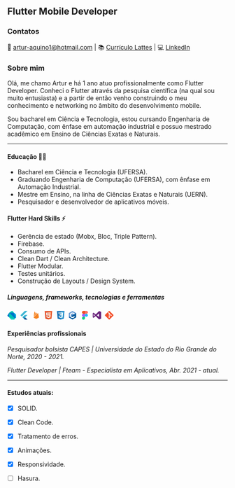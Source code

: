 ## Flutter Mobile Developer
 
 ### Contatos

 📧 artur-aquino1@hotmail.com |
 📚 [Currículo Lattes](http://lattes.cnpq.br/2765286091172510) |
 💻 [LinkedIn](http://lattes.cnpq.br/2765286091172510) 

### Sobre mim

Olá, me chamo Artur e há 1 ano atuo profissionalmente como Flutter Developer. Conheci o Flutter através da pesquisa científica (na qual sou muito entusiasta) e a partir de então venho construindo o meu conhecimento e networking no âmbito do desenvolvimento mobile.

Sou bacharel em Ciência e Tecnologia, estou cursando Engenharia de Computação, com ênfase em automação industrial e possuo mestrado acadêmico em Ensino de Ciências Exatas e Naturais.


***

#### Educação :man_student:
* Bacharel em Ciência e Tecnologia (UFERSA).
* Graduando Engenharia de Computação (UFERSA), com ênfase em Automação Industrial.
* Mestre em Ensino, na linha de Ciências Exatas e Naturais (UERN).
* Pesquisador e desenvolvedor de aplicativos móveis.  


#### Flutter Hard Skills :zap:
* Gerência de estado (Mobx, Bloc, Triple Pattern).
* Firebase.
* Consumo de APIs.
* Clean Dart / Clean Architecture.
* Flutter Modular.
* Testes unitários.
* Construção de Layouts / Design System.

##### Linguagens, frameworks, tecnologias e ferramentas
<img src="https://raw.githubusercontent.com/devicons/devicon/master/icons/dart/dart-original.svg" width="20" height="20"> <img/>
<img src="https://raw.githubusercontent.com/devicons/devicon/master/icons/flutter/flutter-original.svg" width="20" height="20"> <img/>
<img src="https://raw.githubusercontent.com/devicons/devicon/master/icons/firebase/firebase-plain.svg" width="20" height="20"> <img/>
<img src="https://raw.githubusercontent.com/devicons/devicon/master/icons/html5/html5-original.svg" width="20" height="20"> <img/>
<img src="https://raw.githubusercontent.com/devicons/devicon/master/icons/css3/css3-original.svg" width="20" height="20"> <img/>
<img src="https://raw.githubusercontent.com/devicons/devicon/master/icons/c/c-original.svg" width="20" height="20"> <img/>
<img src="https://raw.githubusercontent.com/devicons/devicon/master/icons/figma/figma-original.svg" width="20" height="20"> <img/>
<img src="https://raw.githubusercontent.com/devicons/devicon/master/icons/visualstudio/visualstudio-plain.svg" width="20" height="20"> <img/>
<img src="https://raw.githubusercontent.com/devicons/devicon/master/icons/git/git-original.svg" width="20" height="20"> <img/>

#### Experiências profissionais

*Pesquisador bolsista CAPES | Universidade do Estado do Rio Grande do Norte, 2020 - 2021.*

*Flutter Developer | Fteam - Especialista em Aplicativos, Abr. 2021 - atual.*

***

#### Estudos atuais:

- [x] SOLID.
- [x] Clean Code.
- [x] Tratamento de erros.
- [x] Animações.
- [x] Responsividade.
- [ ] Hasura.


